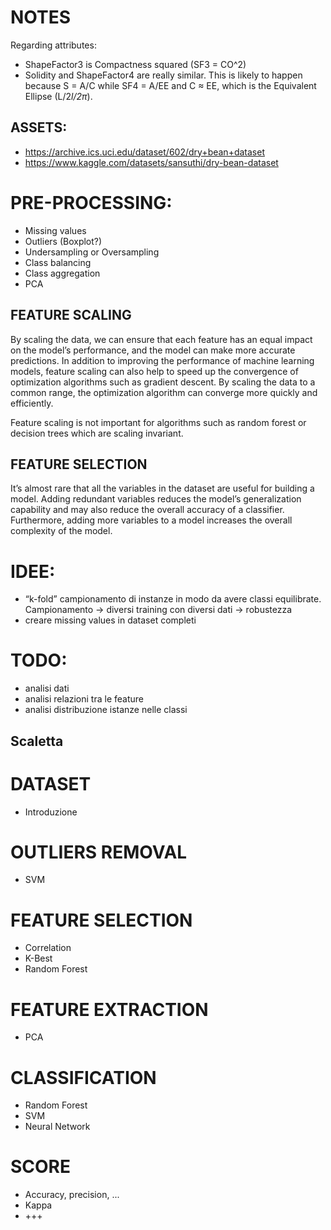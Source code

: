 # NOTES

Regarding attributes:
 - ShapeFactor3 is Compactness squared (SF3 = CO^2)
 - Solidity and ShapeFactor4 are really similar. This is likely to happen because S = A/C while SF4 = A/EE and C $\approx$ EE, which is the Equivalent Ellipse (L/2*l/2*$\pi$).

 
## ASSETS:
 - https://archive.ics.uci.edu/dataset/602/dry+bean+dataset
 - https://www.kaggle.com/datasets/sansuthi/dry-bean-dataset


# PRE-PROCESSING:
- Missing values
- Outliers (Boxplot?)
- Undersampling or Oversampling
- Class balancing
- Class aggregation
- PCA

## FEATURE SCALING
By scaling the data, we can ensure that each feature has an equal impact on the model’s performance, and the model can make more accurate predictions.
In addition to improving the performance of machine learning models, feature scaling can also help to speed up the convergence of optimization algorithms such as gradient descent. By scaling the data to a common range, the optimization algorithm can converge more quickly and efficiently.


Feature scaling is not important for algorithms such as random forest or decision trees which are scaling invariant.


## FEATURE SELECTION
It’s almost rare that all the variables in the dataset are useful for building a model. Adding redundant variables reduces the model’s generalization capability and may also reduce the overall accuracy of a classifier. Furthermore, adding more variables to a model increases the overall complexity of the model.



# IDEE:
- “k-fold” campionamento di instanze in modo da avere classi equilibrate. Campionamento → diversi training con diversi dati → robustezza
- creare missing values in dataset completi


# TODO:
 - analisi dati
 - analisi relazioni tra le feature
 - analisi distribuzione istanze nelle classi

## Scaletta
# DATASET
- Introduzione
# OUTLIERS REMOVAL
- SVM
# FEATURE SELECTION
- Correlation
- K-Best
- Random Forest
# FEATURE EXTRACTION
- PCA
# CLASSIFICATION
- Random Forest
- SVM
- Neural Network
# SCORE
- Accuracy, precision, ...
- Kappa
- +++

